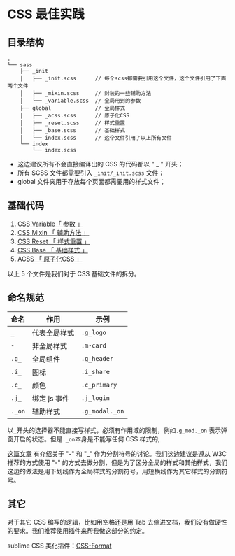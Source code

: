 # CSS 最佳实践

## 目录结构

```less
.
└── sass
    ├── _init
    │   ├── _init.scss      // 每个scss都需要引用这个文件，这个文件引用了下面两个文件
    │   ├── _mixin.scss     // 封装的一些辅助方法
    │   └── _variable.scss  // 全局用到的参数
    ├── global              // 全局样式
    │   ├── _acss.scss      // 原子化CSS
    │   ├── _reset.scss     // 样式重置
    │   ├── _base.scss      // 基础样式
    │   └── index.scss      // 这个文件引用了以上所有文件
    └── index
        └── index.scss
```

- 这边建议所有不会直接编译出的 CSS 的代码都以 " _ " 开头；
- 所有 SCSS 文件都需要引入 `_init/_init.scss` 文件；
- global 文件夹用于存放每个页面都需要用的样式文件；

## 基础代码

1. [CSS Variable「 参数 」](../css/variable) 
2. [CSS Mixin 「 辅助方法 」](../css/mixin)
3. [CSS Reset 「 样式重置 」](../css/reset)
4. [CSS Base 「 基础样式 」](../css/base)
5. [ACSS 「 原子化CSS 」](../css/acss)

以上 5 个文件是我们对于 CSS 基础文件的拆分。

## 命名规范

| 命名 |  作用 | 示例
| ------ | ------ | ------ |
| `_`| 代表全局样式 | `.g_logo` |
| `-`| 非全局样式 | `.m-card` |
| `.g_`|  全局组件  | `.g_header` |
| `.i_` | 图标 | `.i_share` |
| `.c_` | 颜色 | `.c_primary` |
| `.j_` | 绑定 js 事件 | `.j_login` |
| `._on` | 辅助样式 | `.g_modal._on` |


以`_`开头的选择器不能直接写样式，必须有作用域的限制，例如`.g_mod._on` 表示弹窗开启的状态。但是`._on`本身是不能写任何 CSS 样式的;

[这篇文章](http://www.cnblogs.com/kaiye/archive/2011/06/13/3039046.html) 有介绍关于 "-" 和 "_" 作为分割符号的讨论。我们这边建议是遵从 W3C 推荐的方式使用 "-" 的方式去做分割，但是为了区分全局的样式和其他样式，我们这边的做法是用下划线作为全局样式的分割符号，用短横线作为其它样式的分割符号。

## 其它

对于其它 CSS 编写的逻辑，比如用空格还是用 Tab 去缩进文档，我们没有做硬性的要求。我们推荐使用插件来帮我做这部分的约定。

sublime CSS 美化插件：[CSS-Format](https://github.com/mutian/Sublime-CSS-Format)


